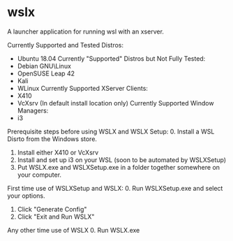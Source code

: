 # wslx
A launcher application for running wsl with an xserver.

Currently Supported and Tested Distros:
* Ubuntu 18.04
Currently "Supported" Distros but Not Fully Tested:
* Debian GNU\Linux
* OpenSUSE Leap 42
* Kali
* WLinux
Currently Supported XServer Clients:
* X410
* VcXsrv (In default install location only)
Currently Supported Window Managers:
* i3

Prerequisite steps before using WSLX and WSLX Setup:
0. Install a WSL Disrto from the Windows store.
1. Install either X410 or VcXsrv
2. Install and set up i3 on your WSL (soon to be automated by WSLXSetup)
3. Put WSLX.exe and WSLXSetup.exe in a folder together somewhere on your computer.

First time use of WSLXSetup and WSLX:
0. Run WSLXSetup.exe and select your options.
1. Click "Generate Config"
2. Click "Exit and Run WSLX"

Any other time use of WSLX
0. Run WSLX.exe